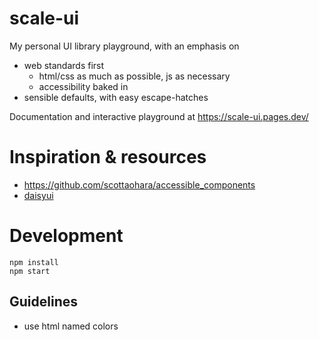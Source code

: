 # scale-ui

My personal UI library playground, with an emphasis on

- web standards first
  - html/css as much as possible, js as necessary
  - accessibility baked in
- sensible defaults, with easy escape-hatches

Documentation and interactive playground at https://scale-ui.pages.dev/

# Inspiration & resources

- https://github.com/scottaohara/accessible_components
- [daisyui](https://daisyui.com/)

# Development

```
npm install
npm start
```

## Guidelines

- use html named colors
